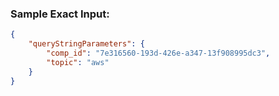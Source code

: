 

### Sample Exact Input:
```json
{
    "queryStringParameters": {
        "comp_id": "7e316560-193d-426e-a347-13f908995dc3",
        "topic": "aws"
    }
}
```